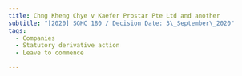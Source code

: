 ```yaml
---
title: Chng Kheng Chye v Kaefer Prostar Pte Ltd and another
subtitle: "[2020] SGHC 180 / Decision Date: 3\_September\_2020"
tags:
  - Companies
  - Statutory derivative action
  - Leave to commence

---
```

